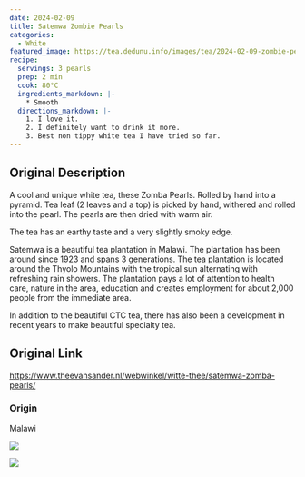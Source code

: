 ```yaml
---
date: 2024-02-09
title: Satemwa Zombie Pearls
categories:
  - White
featured_image: https://tea.dedunu.info/images/tea/2024-02-09-zombie-pearls-1.jpg
recipe:
  servings: 3 pearls
  prep: 2 min
  cook: 80°C
  ingredients_markdown: |-
    * Smooth
  directions_markdown: |-
    1. I love it.
    2. I definitely want to drink it more.
    3. Best non tippy white tea I have tried so far.
---
```

## Original Description

A cool and unique white tea, these Zomba Pearls. Rolled by hand into a pyramid. Tea leaf (2 leaves and a top) is picked by hand, withered and rolled into the pearl. The pearls are then dried with warm air.

The tea has an earthy taste and a very slightly smoky edge.

Satemwa is a beautiful tea plantation in Malawi. The plantation has been around since 1923 and spans 3 generations. The tea plantation is located around the Thyolo Mountains with the tropical sun alternating with refreshing rain showers. The plantation pays a lot of attention to health care, nature in the area, education and creates employment for about 2,000 people from the immediate area.

In addition to the beautiful CTC tea, there has also been a development in recent years to make beautiful specialty tea.

## Original Link

<https://www.theevansander.nl/webwinkel/witte-thee/satemwa-zomba-pearls/>

### Origin 

Malawi

![](https://tea.dedunu.info/images/tea/2024-02-09-zombie-pearls-2.jpg)

![](https://tea.dedunu.info/images/tea/2024-02-09-zombie-pearls-3.jpg)
